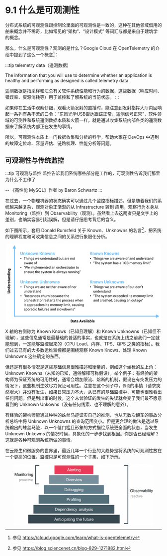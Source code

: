 # 9.1 什么是可观测性

分布式系统的可观测性跟控制论里面的可观测性是一致的，这种在其他领域借用的舶来概念并不稀奇，比如常见的“架构”、“设计模式” 等词汇与都是来自于建筑学的概念。

那么，什么是可观测性？观测的是什么？Google Cloud 在 OpenTelemetry 的介绍中提到了这么一个概念[^1]：

:::tip telemetry data（遥测数据）

The information that you will use to determine whether an application is healthy and performing as designed is called telemetry data. 

遥测数据是指采样和汇总有关软件系统性能和行为的数据，这些数据（响应时间、错误率、资源消耗等）用于监控和了解系统的当前状态。
:::

如果你在生活中观察仔细，观看火箭发射的直播时，能注意到发射指挥大厅内回响起一系列有条不紊的口令：“东风光学USB雷达跟踪正常，遥测信号正常”，软件领域的可测性和系统遥测数据本质和火箭一样，就是通过收集系统内部各类的遥测数据来了解系统内部正在发生的事情。

所以，可观测性本质上一门数据收集和分析的科学，帮助大家在 DevOps 中遇到的故障定位难、容量评估、链路梳理、性能分析等问题。


## 可观测性与传统监控

:::tip 可观测与监控
监控告诉我们系统哪些部分是工作的，可观测性告诉我们那里为什么不工作了

-- 《高性能 MySQL》作者 by Baron Schwartz 
:::

在过去，一个物理机器的状态确实可以通过几个监控指标描述，但是随着我们的系统越来越复杂，观测对象正渐渐的从 Infrastructure 转到 应用，观察行为本身从 Monitoring（监控）到 Observability（观测）。虽然看上去这两者只是文字上的差别，也确实容易引起误解，但是请仔细思考背后的含义。

如下图所示，套用 Donald Rumsfeld 关于 Known、Unknowns 的名言[^2]，把系统的理解程度和可收集信息之间的关系进行象限化分析。

<div  align="center">
	<img src="../assets/observability-knowns.png" width = "500"  align=center />
</div>

X 轴的右侧称为 Known Knows（已知且理解）和 Known Unknowns（已知但不理解），这些信息通常是最基础的普适的事实，也就是在系统上线之前我们一定就能想到，一定能够监控起来的（CPU Load、内存、TPS、QPS 之类的指标）。我们过去已有的大多数运维监控都是围绕观察 Known Knows、处理 Known Unknowns 这些确定的东西。

但还是有很多情况是这些基础信息很难描述和衡量的，例如这个坐标的左上角：Unknown Knowns（未知的已知，通俗解释可称假设）。举个例子：有经验的架构师为保证系统的可用性时，通常会增加限流、熔断的机制，假设在有突发压力的情况下，这些机制生效尽力保证可用性。注意在这个例子中，`假设`的事情（请求突然增大）并没有发生，如果日常压力不大，从已有的基础监控中，可能也很难看出任何问题。但是到出事的时候，这个未曾验证的发生的失误就会变了我们最不愿意看到的 Unknown Unkowns（没有任何线索、也不理解的意外）。

有经验的架构师能通过种种的蛛丝马迹证实自己的推测，也从无数次翻车的事故分析总结中将 Unknown Unknowns 的查询范围变小。但是更合理的做法是透过系统输出的蛛丝马迹，以一个低门槛且形象的方式描绘系统更全面的状态，当发生 Unknown Unkowns 的情况时候，具象化的一步步找到根因。你是否已经理解？这就是各种可观测系统所做的事情。

在云原生和微服务的世界里，最近几年一个行业的大趋势是将系统的可观测性放在一个更高的位置，监控只是可观测性的一个子集，如下所示。

<div  align="center">
	<img src="../assets/Monitoring-vs-Observability.png" width = "450"  align=center />
</div>


[^1]: 参见 https://cloud.google.com/learn/what-is-opentelemetry
[^2]: 参见 https://blog.sciencenet.cn/blog-829-1271882.html